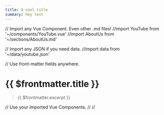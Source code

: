 ```yaml
---
title: A cool title
summary: hey test
---
```

// Import any Vue Component. Even other .md files!
//import YouTube from '~/components/YouTube.vue'
//import AboutUs from '~/sections/AboutUs.md'

// Import any JSON if you need data.
//import data from '~/data/youtube.json'

// Use front-matter fields anywhere.
# {{ $frontmatter.title }}
> {{ $frontmatter.excerpt }}

// Use your imported Vue Components.
//<YouTube :id="data.id" />
//<AboutUs />
